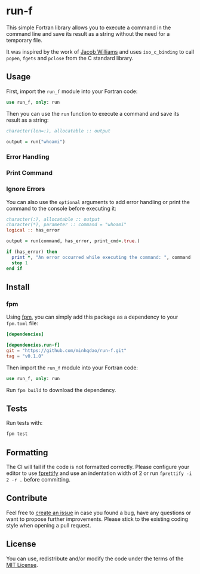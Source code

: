 # run-f

This simple Fortran library allows you to execute a command in the command line and save its result as a string without the need for a temporary file.

It was inspired by the work of [Jacob Williams](https://degenerateconic.com/fortran-c-interoperability.html) and uses `iso_c_binding` to call `popen`, `fgets` and `pclose` from the C standard library.

## Usage

First, import the `run_f` module into your Fortran code:

```fortran
use run_f, only: run
```

Then you can use the `run` function to execute a command and save its result as a string:

```fortran
character(len=:), allocatable :: output

output = run("whoami")
```

### Error Handling

### Print Command

### Ignore Errors

You can also use the `optional` arguments to add error handling or print the command to the console before executing it:

```fortran
character(:), allocatable :: output
character(*), parameter :: command = "whoami"
logical :: has_error

output = run(command, has_error, print_cmd=.true.)

if (has_error) then
  print *, "An error occurred while executing the command: ", command
  stop 1
end if
```

## Install

### fpm

Using [fpm](https://fpm.fortran-lang.org/en/index.html), you can simply add this package as a dependency to your `fpm.toml` file:

```toml
[dependencies]

[dependencies.run-f]
git = "https://github.com/minhqdao/run-f.git"
tag = "v0.1.0"
```

Then import the `run_f` module into your Fortran code:

```fortran
use run_f, only: run
```

Run `fpm build` to download the dependency.

## Tests

Run tests with:

```bash
fpm test
```

## Formatting

The CI will fail if the code is not formatted correctly. Please configure your editor to use [fprettify](https://pypi.org/project/fprettify/) and use an indentation width of 2 or run `fprettify -i 2 -r .` before committing.

## Contribute

Feel free to [create an issue](https://github.com/minhqdao/run-f/issues) in case you found a bug, have any questions or want to propose further improvements. Please stick to the existing coding style when opening a pull request.

## License

You can use, redistribute and/or modify the code under the terms of the [MIT License](https://github.com/minhqdao/run-f/blob/main/LICENSE).
